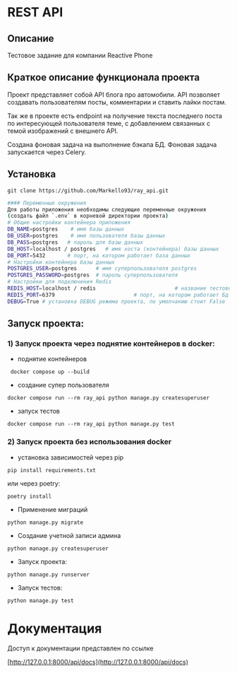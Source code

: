 # REST API
## Описание
Тестовое задание для  компании Reactive Phone

## Краткое описание функционала проекта
Проект представляет собой API блога про автомобили.
API позволяет создавать пользователям посты, комментарии и ставить лайки постам.

Так же в проекте есть endpoint на получение текста последнего поста по интересующей
пользователя теме, с добавлением связанных с темой изображений с внешнего API.

Создана фоновая задача на выполнение бэкапа БД. Фоновая задача запускается
через Celery.

## Установка


```
git clone https://github.com/Markello93/ray_api.git
```

```bash
#### Переменные окружения
Для работы приложения необходимы следующие переменные окружения
(создать файл `.env` в корневой директории проекта)
# Общие настройки контейнера приложения
DB_NAME=postgres    # имя базы данных
DB_USER=postgres    # имя пользователя базы данных
DB_PASS=postgres   # пароль для базы данных
DB_HOST=localhost / postgres   # имя хоста (контейнера) базы данных
DB_PORT=5432       # порт, на котором работает база данных
# Настройки контейнера базы данных
POSTGRES_USER=postgres      # имя суперпользователя postgres
POSTGRES_PASSWORD=postgres  # пароль суперпользователя
# Настройки для подключения Redis
REDIS_HOST=localhost / redis                         # название тестовой БД redis
REDIS_PORT=6379                         # порт, на котором работает Бд
DEBUG=True # установка DEBUG режима проекта, по умолчанию стоит False
```
## Запуск проекта:
### 1) Запуск проекта через поднятие контейнеров в docker:
* поднятие контейнеров
```
 docker compose up --build
```
* создание супер пользователя
```
docker compose run --rm ray_api python manage.py createsuperuser
 ```
* запуск тестов
```
docker compose run --rm ray_api python manage.py test
 ```
### 2) Запуск проекта без использования docker
* установка зависимостей через pip
```
pip install requirements.txt
```
или через poetry:

```
poetry install
```

* Применение миграций
```
python manage.py migrate
```
* Создание учетной записи админа
```
python manage.py createsuperuser
```
* Запуск проекта:
```
python manage.py runserver
```
* Запуск тестов:
```
python manage.py test
```

# Документация

Доступ к документации представлен по ссылке


[http://127.0.0.1:8000/api/docs](http://127.0.0.1:8000/api/docs)
